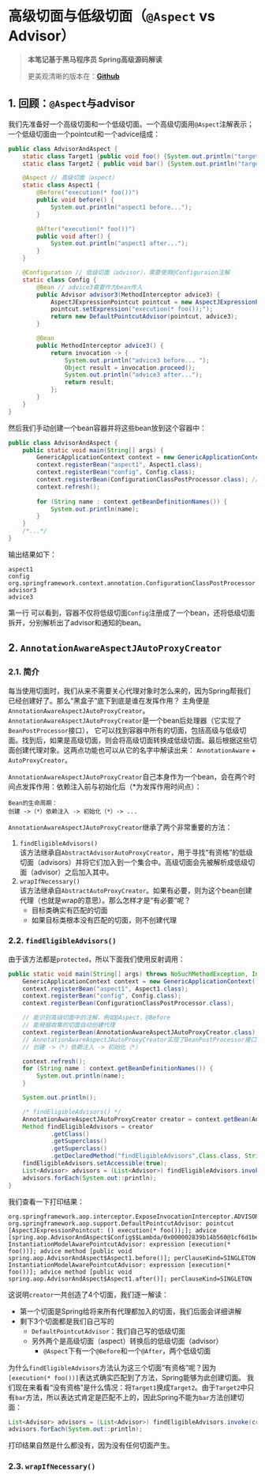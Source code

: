 # 高级切面与低级切面（`@Aspect` vs Advisor）

>**本笔记基于黑马程序员 Spring高级源码解读**
>
> 更美观清晰的版本在：[**Github**](https://github.com/Emil-Stampfly-He/basics)

## 1. 回顾：`@Aspect`与advisor
我们先准备好一个高级切面和一个低级切面。一个高级切面用`@Aspect`注解表示；一个低级切面由一个pointcut和一个advice组成：
```java
public class AdvisorAndAspect {
    static class Target1 {public void foo() {System.out.println("target1 foo");}}
    static class Target2 { public void bar() {System.out.println("target2 bar");}}

    @Aspect // 高级切面（aspect）
    static class Aspect1 {
        @Before("execution(* foo())")
        public void before() {
            System.out.println("aspect1 before...");
        }

        @After("execution(* foo())")
        public void after() {
            System.out.println("aspect1 after...");
        }
    }

    @Configuration // 低级切面（advisor），需要使用@Configuraion注解
    static class Config {
        @Bean // advice3需要作为bean传入
        public Advisor advisor3(MethodInterceptor advice3) {
            AspectJExpressionPointcut pointcut = new AspectJExpressionPointcut();
            pointcut.setExpression("execution(* foo());");
            return new DefaultPointcutAdvisor(pointcut, advice3);
        }

        @Bean
        public MethodInterceptor advice3() {
            return invocation -> {
                System.out.println("advice3 before... ");
                Object result = invocation.proceed();
                System.out.println("advice3 after...");
                return result;
            };
        }
    }
}
```
然后我们手动创建一个bean容器并将这些bean放到这个容器中：

```java
public class AdvisorAndAspect {
    public static void main(String[] args) {
        GenericApplicationContext context = new GenericApplicationContext(); // bean容器
        context.registerBean("aspect1", Aspect1.class);
        context.registerBean("config", Config.class);
        context.registerBean(ConfigurationClassPostProcessor.class); // 
        context.refresh();
        
        for (String name : context.getBeanDefinitionNames()) {
            System.out.println(name);
        }
    }
    /*...*/
}
```
输出结果如下：
```aiignore
aspect1
config
org.springframework.context.annotation.ConfigurationClassPostProcessor
advisor3
advice3
```
第一行
可以看到，容器不仅将低级切面`Config`注册成了一个bean，还将低级切面拆开，分别解析出了advisor和通知的bean。

## 2. `AnnotationAwareAspectJAutoProxyCreator`

### 2.1. 简介
每当使用切面时，我们从来不需要关心代理对象时怎么来的，因为Spring帮我们已经创建好了。那么“黑盒子”底下到底是谁在发挥作用？
主角便是`AnnotationAwareAspectJAutoProxyCreator`。`AnnotationAwareAspectJAutoProxyCreator`是一个bean后处理器（它实现了`BeanPostProcessor`接口），
它可以找到容器中所有的切面，包括高级与低级切面。找到后，如果是高级切面，则会将高级切面转换成低级切面。最后根据这些切面创建代理对象。这两点功能也可以从它的名字中解读出来：
`AnnotationAware` + `AutoProxyCreator`。

`AnnotationAwareAspectJAutoProxyCreator`自己本身作为一个bean，会在两个时间点发挥作用：依赖注入前与初始化后（*为发挥作用时间点）：
```aiignore
Bean的生命周期：
创建 ->（*）依赖注入 -> 初始化（*）-> ...
```

`AnnotationAwareAspectJAutoProxyCreator`继承了两个非常重要的方法：
1. `findEligibleAdvisors()` \
该方法继承自`AbstractAdvisorAutoProxyCreator`，用于寻找“有资格”的低级切面（advisors）并将它们加入到一个集合中。高级切面会先被解析成低级切面（advisor）之后加入其中。
2. `wrapIfNecessary()` \
该方法继承自`AbstractAutoProxyCreator`。如果有必要，则为这个bean创建代理（也就是wrap的意思）。那么怎样才是“有必要”呢？
   * 目标类确实有匹配的切面
   * 如果目标类根本没有匹配的切面，则不创建代理

### 2.2. `findEligibleAdvisors()`
由于该方法都是`protected`，所以下面我们使用反射调用：
```java
public static void main(String[] args) throws NoSuchMethodException, InvocationTargetException, IllegalAccessException {
    GenericApplicationContext context = new GenericApplicationContext();
    context.registerBean("aspect1", Aspect1.class);
    context.registerBean("config", Config.class);
    context.registerBean(ConfigurationClassPostProcessor.class);

    // 能识别高级切面中的注解，例如@Aspect，@Before
    // 能根据收集的切面自动创建代理
    context.registerBean(AnnotationAwareAspectJAutoProxyCreator.class);
    // AnnotationAwareAspectJAutoProxyCreator实现了BeanPostProcessor接口
    // 创建 ->（*）依赖注入 -> 初始化（*）

    context.refresh();
    for (String name : context.getBeanDefinitionNames()) {
        System.out.println(name);
    }

    System.out.println();

    /* findEligibleAdvisors() */
    AnnotationAwareAspectJAutoProxyCreator creator = context.getBean(AnnotationAwareAspectJAutoProxyCreator.class);
    Method findEligibleAdvisors = creator
            .getClass()
            .getSuperclass()
            .getSuperclass()
            .getDeclaredMethod("findEligibleAdvisors",Class.class, String.class);
    findEligibleAdvisors.setAccessible(true);
    List<Advisor> advisors = (List<Advisor>) findEligibleAdvisors.invoke(creator, Target2.class, "target2");
    advisors.forEach(System.out::println);
}
```
我们查看一下打印结果：
```aiignore
org.springframework.aop.interceptor.ExposeInvocationInterceptor.ADVISOR
org.springframework.aop.support.DefaultPointcutAdvisor: pointcut [AspectJExpressionPointcut: () execution(* foo());]; advice [spring.aop.AdvisorAndAspect$Config$$Lambda/0x000002839b14b560@1cf6d1be]
InstantiationModelAwarePointcutAdvisor: expression [execution(* foo())]; advice method [public void spring.aop.AdvisorAndAspect$Aspect1.before()]; perClauseKind=SINGLETON
InstantiationModelAwarePointcutAdvisor: expression [execution(* foo())]; advice method [public void spring.aop.AdvisorAndAspect$Aspect1.after()]; perClauseKind=SINGLETON
```
这说明`creator`一共创造了4个切面，我们逐一解读：
* 第一个切面是Spring给将来所有代理都加入的切面，我们后面会详细讲解
* 剩下3个切面都是我们自己写的
  * `DefaultPointcutAdvisor`：我们自己写的低级切面
  * 另外两个是高级切面（aspect）转换后的低级切面（advisor）
    * `@Aspect`下有一个`@Before`和一个`@After`，两个低级切面

为什么`findEligibleAdvisors`方法认为这三个切面“有资格”呢？因为`[execution(* foo())]`表达式确实匹配到了方法，Spring能够为此创建切面。
我们现在来看看“没有资格”是什么情况：将`Target1`换成`Target2`。由于`Target2`中只有`bar`方法，所以表达式肯定是匹配不上的，因此Spring不能为`bar`方法创建切面：
```java
List<Advisor> advisors = (List<Advisor>) findEligibleAdvisors.invoke(creator, Target2.class, "target2");
advisors.forEach(System.out::println);
```
打印结果自然是什么都没有，因为没有任何切面产生。


### 2.3. `wrapIfNecessary()`




